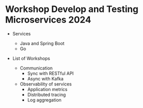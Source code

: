 # Workshop Develop and Testing Microservices 2024
* Services
  * Java and Spring Boot
  * Go

* List of Workshops
  * Communication
    * Sync with RESTful API
    * Async with Kafka
  * Observability of services
    * Application metrics
    * Distributed tracing
    * Log aggregation